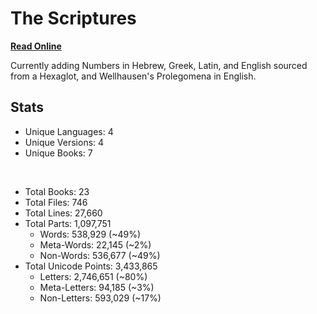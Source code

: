 # The Scriptures

**[Read Online](https://r-neal-kelly.github.io/the_scriptures/)**

Currently adding Numbers in Hebrew, Greek, Latin, and English sourced from a Hexaglot, and Wellhausen's Prolegomena in English.

## Stats

- Unique Languages: 4
- Unique Versions: 4
- Unique Books: 7

<br>

- Total Books: 23
- Total Files: 746
- Total Lines: 27,660
- Total Parts: 1,097,751
    - Words: 538,929 (~49%)
    - Meta-Words: 22,145 (~2%)
    - Non-Words: 536,677 (~49%)
- Total Unicode Points: 3,433,865
    - Letters: 2,746,651 (~80%)
    - Meta-Letters: 94,185 (~3%)
    - Non-Letters: 593,029 (~17%)
